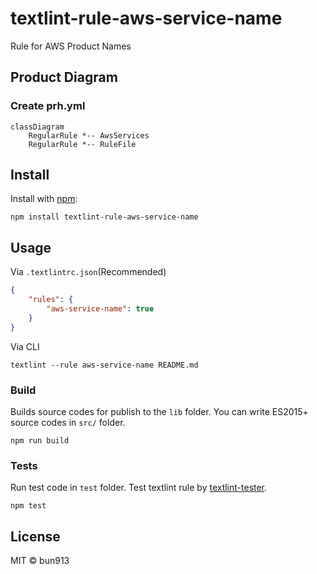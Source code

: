 # textlint-rule-aws-service-name

Rule for AWS Product Names

## Product Diagram

### Create prh.yml

```mermaid
classDiagram
    RegularRule *-- AwsServices
    RegularRule *-- RuleFile
```

## Install

Install with [npm](https://www.npmjs.com/):

    npm install textlint-rule-aws-service-name

## Usage

Via `.textlintrc.json`(Recommended)

```json
{
    "rules": {
        "aws-service-name": true
    }
}
```

Via CLI

```
textlint --rule aws-service-name README.md
```

### Build

Builds source codes for publish to the `lib` folder.
You can write ES2015+ source codes in `src/` folder.

    npm run build

### Tests

Run test code in `test` folder.
Test textlint rule by [textlint-tester](https://github.com/textlint/textlint-tester).

    npm test

## License

MIT © bun913
